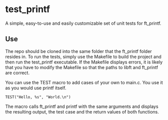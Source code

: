 # test_printf
A simple, easy-to-use and easily customizable set of unit tests for ft_printf.

## Use
The repo should be cloned into the same folder that the ft_printf folder resides in. To run the tests, simply use the Makefile to build the project and then run the test_printf executable.
If the Makefile displays errors, it is likely that you have to modify the Makefile so that the paths to libft and ft_printf are correct.

You can use the TEST macro to add cases of your own to main.c. You use it as you would use printf itself.
```
TEST("Hello, %s", "World.\n")
```
The macro calls ft_printf and printf with the same arguments and displays the resulting output, the test case and the return values of both functions.
